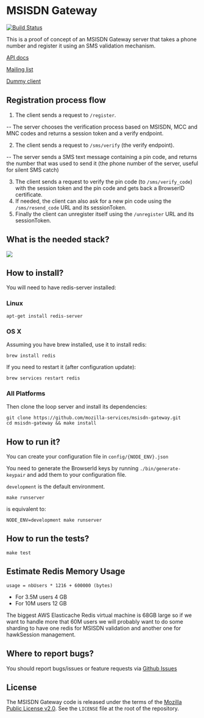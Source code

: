 MSISDN Gateway
==============

[![Build Status](https://travis-ci.org/mozilla-services/msisdn-gateway.svg?branch=master)](https://travis-ci.org/mozilla-services/msisdn-gateway)

This is a proof of concept of an MSISDN Gateway server that takes a phone number and
register it using an SMS validation mechanism.

[API docs](API.md)

[Mailing list](https://mail.mozilla.org/listinfo/loop-services-dev)

[Dummy client](https://github.com/ferjm/msisdn-verifier-client)


Registration process flow
-------------------------

  1. The client sends a request to ``/register``.

  -- The server chooses the verification process based on MSISDN, MCC and MNC
     codes and returns a session token and a verify endpoint.

  2. The client sends a request to ``/sms/verify`` (the verify endpoint).

  -- The server sends a SMS text message containing a pin code, and returns the
     number that was used to send it (the phone number of the server, useful
     for silent SMS catch)

  3. The client sends a request to verify the pin code (to ``/sms/verify_code``)
     with the session token and the pin code and gets back a BrowserID
     certificate.
  4. If needed, the client can also ask for a new pin code using the
     ``/sms/resend_code`` URL and its sessionToken.
  5. Finally the client can unregister itself using the ``/unregister`` URL
     and its sessionToken.


What is the needed stack?
-------------------------

<img src="http://www.gliffy.com/go/publish/image/5799498/L.png" />


How to install?
---------------

You will need to have redis-server installed:

### Linux

    apt-get install redis-server

### OS X

Assuming you have brew installed, use it to install redis:

    brew install redis

If you need to restart it (after configuration update):

    brew services restart redis

### All Platforms

Then clone the loop server and install its dependencies:

    git clone https://github.com/mozilla-services/msisdn-gateway.git
    cd msisdn-gateway && make install


How to run it?
--------------

You can create your configuration file in `config/{NODE_ENV}.json`

You need to generate the BrowserId keys by running `./bin/generate-keypair` and
add them to your configuration file.

`development` is the default environment.

    make runserver

is equivalent to:

    NODE_ENV=development make runserver


How to run the tests?
---------------------

    make test


Estimate Redis Memory Usage
---------------------------

    usage = nbUsers * 1216 + 600000 (bytes)

 - For 3.5M users 4 GB
 - For 10M users 12 GB

The biggest AWS Elasticache Redis virtual machine is 68GB large so if
we want to handle more that 60M users we will probably want to do some
sharding to have one redis for MSISDN validation and another one for
hawkSession management.


Where to report bugs?
---------------------

You should report bugs/issues or feature requests via [Github Issues](https://github.com/mozilla-services/msisdn-gateway/issues)


License
-------

The MSISDN Gateway code is released under the terms of the
[Mozilla Public License v2.0](http://www.mozilla.org/MPL/2.0/). See the
`LICENSE` file at the root of the repository.
